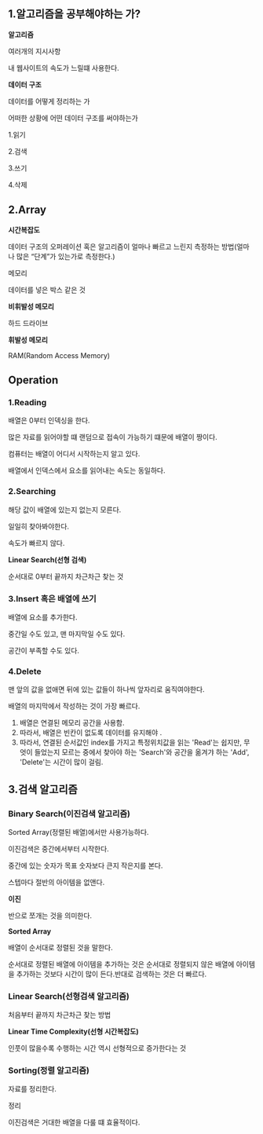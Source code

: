 ## 1.알고리즘을 공부해야하는 가?

**알고리즘**

여러개의 지시사항

내 웹사이트의 속도가 느릴떄 사용한다.

**데이터 구조**

데이터를 어떻게 정리하는 가

어떠한 상황에 어떤 데이터 구조를 써야하는가

1.읽기

2.검색

3.쓰기

4.삭제

## 2.Array

**시간복잡도**

데이터 구조의 오퍼레이션 혹은 알고리즘이 얼마나 빠르고 느린지 측정하는 방법(얼마나 많은 “단계”가 있는가로 측정한다.) 

메모리

데이터를 넣은 박스 같은 것

**비휘발성 메모리**

하드 드라이브

**휘발성 메모리** 

RAM(Random Access Memory)

## Operation

### **1.Reading**

배열은 0부터 인덱싱을 한다.

많은 자료를 읽어야할 떄 랜덤으로 접속이 가능하기 떄문에 배열이 짱이다.

컴퓨터는 배열이 어디서 시작하는지 알고 있다.

배열에서 인덱스에서 요소를 읽어내는 속도는 동일하다.

### 2.Searching

해당 값이 배열에 있는지 없는지 모른다.

일일히 찾아봐야한다.

속도가 빠르지 않다.

**Linear Search(선형 검색)**

순서대로 0부터 끝까지 차근차근 찾는 것

### 3.Insert 혹은 배열에 쓰기

배열에 요소를 추가한다.

중간일 수도 있고, 맨 마지막일 수도 있다.

공간이 부족할 수도 있다.

### 4.Delete

 맨 앞의 값을 없애면 뒤에 있는 값들이 하나씩 앞자리로 움직여야한다.

배열의 마지막에서 작성하는 것이 가장 빠르다.

1. 배열은 연결된 메모리 공간을 사용함.
2. 따라서, 배열은 빈칸이 없도록 데이터를 유지해야 .
3. 따라서, 연결된 순서값인 index를 가지고 특정위치값을 읽는 'Read'는 쉽지만, 무엇이 들었는지 모르는 중에서 찾아야 하는 'Search'와 공간을 옮겨갸 하는 'Add', 'Delete'는 시간이 많이 걸림.

## 3.검색 알고리즘

### Binary Search(이진검색 알고리즘)

Sorted Array(정렬된 배열)에서만 사용가능하다.

이진검색은 중간에서부터 시작한다.

중간에 있는 숫자가 목표 숫자보다 큰지 작은지를 본다.

스텝마다 절반의 아이템을 없앤다.

**이진**

반으로 쪼개는 것을 의미한다.

**Sorted Array**

배열이 순서대로 정렬된 것을 말한다.

순서대로 정렬된 배열에 아이템을 추가하는 것은 순서대로 정렬되지 않은 배열에 아이템을 추가하는 것보다 시간이 많이 든다.반대로 검색하는 것은 더 빠르다.

### Linear Search(선형검색 알고리즘)

처음부터 끝까지 차근차근 찾는 방법

**Linear Time Complexity(선형 시간복잡도)**

인풋이 많을수록 수행하는 시간 역시 선형적으로 증가한다는 것

### Sorting(정렬 알고리즘)

자료를 정리한다.

 

정리

이진검색은 거대한 배열을 다룰 떄 효율적이다.
